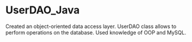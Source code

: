 # UserDAO_Java

Created an object-oriented data access layer. UserDAO class allows to perform operations on the database. Used knowledge of OOP and MySQL.
